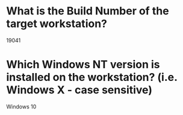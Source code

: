 # What is the Build Number of the target workstation?

19041

# Which Windows NT version is installed on the workstation? (i.e. Windows X - case sensitive)

Windows 10

# 


























































































